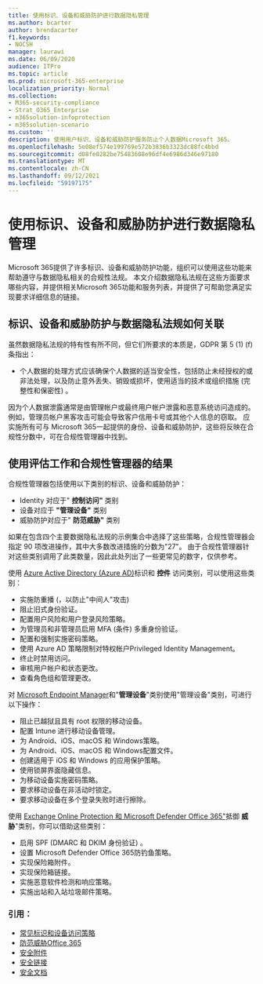 ```yaml
---
title: 使用标识、设备和威胁防护进行数据隐私管理
ms.author: bcarter
author: brendacarter
f1.keywords:
- NOCSH
manager: laurawi
ms.date: 06/09/2020
audience: ITPro
ms.topic: article
ms.prod: microsoft-365-enterprise
localization_priority: Normal
ms.collection:
- M365-security-compliance
- Strat_O365_Enterprise
- m365solution-infoprotection
- m365solution-scenario
ms.custom: ''
description: 使用用户标识、设备和威胁防护服务防止个人数据Microsoft 365。
ms.openlocfilehash: 5e08ef574e199769e572b3836b3323dc88fc4bbd
ms.sourcegitcommit: d08fe0282be75483608e96df4e6986d346e97180
ms.translationtype: MT
ms.contentlocale: zh-CN
ms.lasthandoff: 09/12/2021
ms.locfileid: "59197175"
---
```

# <a name="use-identity-device-and-threat-protection-for-data-privacy-regulation"></a>使用标识、设备和威胁防护进行数据隐私管理

Microsoft 365提供了许多标识、设备和威胁防护功能，组织可以使用这些功能来帮助遵守与数据隐私相关的合规性法规。 本文介绍数据隐私法规在这些方面要求哪些内容，并提供相关Microsoft 365功能和服务列表，并提供了可帮助您满足实现要求详细信息的链接。

## <a name="how-identity-device-and-threat-protection-relate-to-data-privacy-regulation"></a>标识、设备和威胁防护与数据隐私法规如何关联

虽然数据隐私法规的特有性有所不同，但它们所要求的本质是，GDPR 第 5 (1)  (f) 条指出：

- 个人数据的处理方式应该确保个人数据的适当安全性，包括防止未经授权的或非法处理，以及防止意外丢失、销毁或损坏，使用适当的技术或组织措施 (完整性和保密性) 。

因为个人数据泄露通常是由管理帐户或最终用户帐户泄露和恶意系统访问造成的。 例如，管理员帐户黑客攻击可能会导致客户信用卡号或其他个人信息的窃取。 应实施所有可与 Microsoft 365一起提供的身份、设备和威胁防护，这些将反映在合规性分数中，可在合规性管理器中找到。

## <a name="using-the-results-of-your-assessment-work-and-compliance-manager"></a>使用评估工作和合规性管理器的结果

合规性管理器包括使用以下类别的标识、设备和威胁防护：

- Identity 对应于" **控制访问"** 类别
- 设备对应于 **"管理设备"** 类别
- 威胁防护对应于" **防范威胁"** 类别
 
如果在包含四个主要数据隐私法规的示例集合中选择了这些策略，合规性管理器会指定 90 项改进操作，其中大多数改进措施的分数为"27"。 由于合规性管理器针对这些类别调用了此类数量，因此此处列出了一些更常见的数字，仅供参考。

使用 [Azure Active Directory (Azure AD)](https://azure.microsoft.com/services/active-directory/)标识和 **控件** 访问类别，可以使用这些类别：

- 实施防重播 (，以防止"中间人"攻击) 
- 阻止旧式身份验证。
- 配置用户风险和用户登录风险策略。
- 为管理员和非管理员启用 MFA (条件) 多重身份验证。
- 配置和强制实施密码策略。
- 使用 Azure AD 策略限制对特权帐户Privileged Identity Management。
- 终止时禁用访问。
- 审核用户帐户和状态更改。
- 查看角色组和管理更改。

对 [Microsoft Endpoint Manager](https://www.microsoft.com/microsoft-365/microsoft-endpoint-manager)和"**管理设备**"类别使用"管理设备"类别，可进行以下操作：

- 阻止已越狱且具有 root 权限的移动设备。
- 配置 Intune 进行移动设备管理。
- 为 Android、iOS、macOS 和 Windows策略。
- 为 Android、iOS、macOS 和 Windows配置文件。
- 创建适用于 iOS 和 Windows 的应用保护策略。
- 使用锁屏界面隐藏信息。
- 为移动设备实施密码策略。
- 要求移动设备在非活动时锁定。
- 要求移动设备在多个登录失败时进行擦除。

使用 [Exchange Online Protection 和 Microsoft Defender Office 365"](../security/office-365-security/defender-for-office-365.md)抵御 **威胁**"类别，你可以借助这些类别：

- 启用 SPF (DMARC 和 DKIM 身份验证) 。
- 设置 Microsoft Defender Office 365防钓鱼策略。
- 实现保险箱附件。
- 实现保险箱链接。
- 实施恶意软件检测和响应策略。
- 实施出站和入站垃圾邮件策略。

### <a name="references"></a>引用：

- [常见标识和设备访问策略](../security/office-365-security/identity-access-policies.md)
- [防范威胁Office 365](https://support.office.com/article/protect-against-threats-in-office-365-b10023f6-f30f-45d3-b3ad-b71aa4aa0d58)
- [安全附件](../security/office-365-security/safe-attachments.md)
- [安全链接](../security/office-365-security/safe-links.md)
- [安全文档](../security/office-365-security/safe-docs.md)
